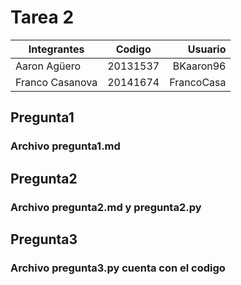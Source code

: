# Tarea 2
| Integrantes        | Codigo           | Usuario  |
| ------------- |:-------------:| -----:|
|  Aaron Agüero     | 20131537 | BKaaron96 |
| Franco Casanova     | 20141674      |   FrancoCasa |

## Pregunta1
### Archivo pregunta1.md
## Pregunta2
### Archivo pregunta2.md y pregunta2.py
## Pregunta3
### Archivo pregunta3.py cuenta con el codigo
